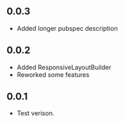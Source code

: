 ## 0.0.3
* Added longer pubspec description

## 0.0.2

* Added ResponsiveLayoutBuilder
* Reworked some features

## 0.0.1

* Test verison.

